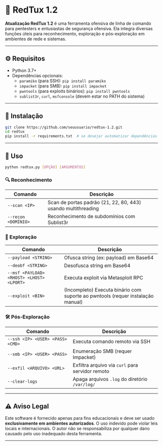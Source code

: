 # 🔴 RedTux 1.2

**Atualização RedTux 1.2** é uma ferramenta ofensiva de linha de comando para pentesters e entusiastas de segurança ofensiva. Ela integra diversas funções úteis para reconhecimento, exploração e pós-exploração em ambientes de rede e sistemas.

---

## ⚙️ Requisitos

- Python 3.7+
- Dependências opcionais:
  - `paramiko` (para SSH): `pip install paramiko`
  - `impacket` (para SMB): `pip install impacket`
  - `pwntools` (para exploits binários): `pip install pwntools`
  - `sublist3r`, `curl`, `msfconsole` (devem estar no PATH do sistema)

---

## 🧪 Instalação

```bash
git clone https://github.com/seuusuario/redtux-1.2.git
cd redtux
pip install -r requirements.txt  # se desejar automatizar dependências
```

---

## 🚀 Uso

```bash
python redtux.py [OPÇÃO] [ARGUMENTOS]
```

### 🔍 Reconhecimento

| Comando | Descrição |
|--------|-----------|
| `--scan <IP>` | Scan de portas padrão (21, 22, 80, 443) usando multithreading |
| `--recon <DOMÍNIO>` | Reconhecimento de subdomínios com Sublist3r |

### 🎯 Exploração

| Comando | Descrição |
|--------|-----------|
| `--payload <STRING>` | Ofusca string (ex: payload) em Base64 |
| `--deobf <STRING>` | Desofusca string em Base64 |
| `--msf <PAYLOAD> <RHOST> <LHOST> <LPORT>` | Executa exploit via Metasploit RPC |
| `--exploit <BIN>` | (Incompleto) Executa binário com suporte ao pwntools (requer instalação manual) |

### 🛠 Pós-Exploração

| Comando | Descrição |
|--------|-----------|
| `--ssh <IP> <USER> <PASS> <CMD>` | Executa comando remoto via SSH |
| `--smb <IP> <USER> <PASS>` | Enumeração SMB (requer Impacket) |
| `--exfil <ARQUIVO> <URL>` | Exfiltra arquivo via `curl` para servidor remoto |
| `--clear-logs` | Apaga arquivos `.log` do diretório `/var/log/` |

---

## ⚠️ Aviso Legal

Este software é fornecido apenas para fins educacionais e deve ser usado **exclusivamente em ambientes autorizados**. O uso indevido pode violar leis locais e internacionais. O autor não se responsabiliza por qualquer dano causado pelo uso inadequado desta ferramenta.

---




